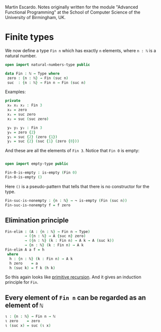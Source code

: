 
Martin Escardo.
Notes originally written for the module "Advanced Functional Programming"
at the School of Computer Science of the University of Birmingham, UK.


<!--
```agda
{-# OPTIONS --without-K --safe #-}

module Fin where

open import general-notation
```
-->
# Finite types

We now define a type `Fin n` which has exactly `n` elements, where `n : ℕ` is a natural number.

```agda
open import natural-numbers-type public

data Fin : ℕ → Type where
 zero : {n : ℕ} → Fin (suc n)
 suc  : {n : ℕ} → Fin n → Fin (suc n)
```
Examples:
```agda
private
 x₀ x₁ x₂ : Fin 3
 x₀ = zero
 x₁ = suc zero
 x₂ = suc (suc zero)

 y₀ y₁ y₂ : Fin 3
 y₀ = zero {2}
 y₁ = suc {2} (zero {1})
 y₂ = suc {2} (suc {1} (zero {0}))
```
And these are all the elements of `Fin 3`. Notice that `Fin 0` is empty:
```agda

open import empty-type public

Fin-0-is-empty : is-empty (Fin 0)
Fin-0-is-empty ()
```
Here `()` is a pseudo-pattern that tells that there is no constructor for the type.
```agda
Fin-suc-is-nonempty : {n : ℕ} → ¬ is-empty (Fin (suc n))
Fin-suc-is-nonempty f = f zero
```

## Elimination principle

```agda
Fin-elim : (A : {n : ℕ} → Fin n → Type)
         → ({n : ℕ} → A {suc n} zero)
         → ({n : ℕ} (k : Fin n) → A k → A (suc k))
         → {n : ℕ} (k : Fin n) → A k
Fin-elim A a f = h
 where
  h : {n : ℕ} (k : Fin n) → A k
  h zero    = a
  h (suc k) = f k (h k)
```
So this again looks like [primitive recursion](natural-numbers-types.lagda.md). And it gives an induction principle for `Fin`.

## Every element of `Fin n` can be regarded as an element of `ℕ`

```agda
ι : {n : ℕ} → Fin n → ℕ
ι zero    = zero
ι (suc x) = suc (ι x)
```
